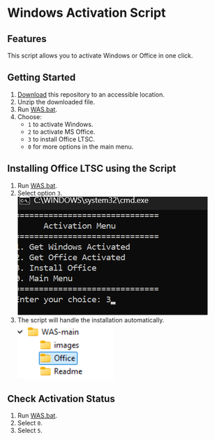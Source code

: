 # Windows Activation Script

## Features
This script allows you to activate Windows or Office in one click.

## Getting Started
1. [Download](https://github.com/willayat1114/WAS/archive/refs/heads/main.zip) this repository to an accessible location.
2. Unzip the downloaded file.
3. Run [WAS.bat](https://github.com/willayat1114/WAS/blob/main/WAS.bat).
4. Choose:
   - `1` to activate Windows.
   - `2` to activate MS Office.
   - `3` to install Office LTSC.
   - `0` for more options in the main menu.

## Installing Office LTSC using the Script
1. Run [WAS.bat](https://github.com/willayat1114/WAS/blob/main/WAS.bat).
2. Select option `3`.
![Installation Screenshot](https://github.com/willayat1114/WAS/blob/main/images/1.png)
3. The script will handle the installation automatically.  
   ![Installation Screenshot](https://github.com/willayat1114/WAS/blob/main/images/3.png)

## Check Activation Status
1. Run [WAS.bat](https://github.com/willayat1114/WAS/blob/main/WAS.bat).
2. Select `0`.
3. Select `5`.
